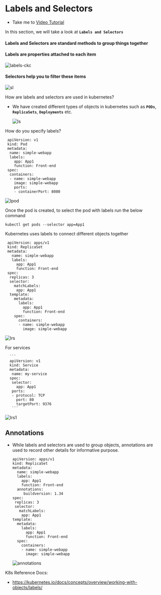 # Labels and Selectors

- Take me to [Video Tutorial](https://kodekloud.com/topic/labels-and-selectors/)
  
In this section, we will take a look at **`Labels and Selectors`**

#### Labels and Selectors are standard methods to group things together
  
#### Labels are properties attached to each item

  ![labels-ckc](../../images/labels-ckc.PNG)
  
#### Selectors help you to filter these items

  ![sl](../../images/sl.PNG)
  
How are labels and selectors are used in kubernetes?

- We have created different types of objects in kubernetes such as **`PODs`**, **`ReplicaSets`**, **`Deployments`** etc.
  
  ![ls](../../images/ls.PNG)
  
How do you specify labels?

   ```
    apiVersion: v1
    kind: Pod
    metadata:
     name: simple-webapp
     labels:
       app: App1
       function: Front-end
    spec:
     containers:
     - name: simple-webapp
       image: simple-webapp
       ports:
       - containerPort: 8080
   ```

 ![lpod](../../images/lpod.PNG)

Once the pod is created, to select the pod with labels run the below command

```
kubectl get pods --selector app=App1
```

Kubernetes uses labels to connect different objects together

   ```
    apiVersion: apps/v1
    kind: ReplicaSet
    metadata:
      name: simple-webapp
      labels:
        app: App1
        function: Front-end
    spec:
     replicas: 3
     selector:
       matchLabels:
        app: App1
     template:
       metadata:
         labels:
           app: App1
           function: Front-end
       spec:
         containers:
         - name: simple-webapp
           image: simple-webapp   
   ```

  ![lrs](../../images/lrs.PNG)

For services

      ```
      apiVersion: v1
      kind: Service
      metadata:
       name: my-service
      spec:
       selector:
         app: App1
       ports:
       - protocol: TCP
         port: 80
         targetPort: 9376 
       ```
  ![lrs1](../../images/lrs1.PNG)
  
## Annotations

- While labels and selectors are used to group objects, annotations are used to record other details for informative purpose.

    ```
    apiVersion: apps/v1
    kind: ReplicaSet
    metadata:
      name: simple-webapp
      labels:
        app: App1
        function: Front-end
      annotations:
         buildversion: 1.34
    spec:
     replicas: 3
     selector:
       matchLabels:
        app: App1
    template:
      metadata:
        labels:
          app: App1
          function: Front-end
      spec:
        containers:
        - name: simple-webapp
          image: simple-webapp   
    ```

  ![annotations](../../images/annotations.PNG)

K8s Reference Docs:

- <https://kubernetes.io/docs/concepts/overview/working-with-objects/labels/>
